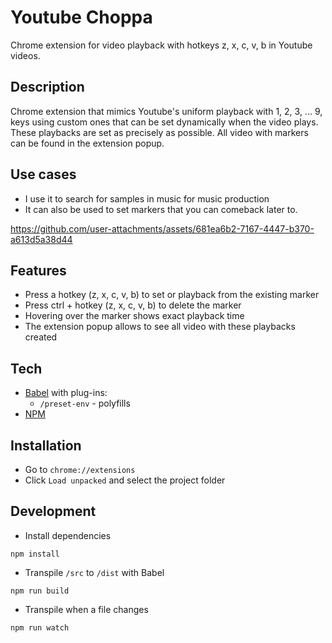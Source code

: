 # Youtube Choppa
Chrome extension for video playback with hotkeys z, x, c, v, b in Youtube videos.
## Description
Chrome extension that mimics Youtube's uniform playback with 1, 2, 3, ... 9, keys using custom ones that can be set dynamically when the video plays. These playbacks are set as precisely as possible. All video with markers can be found in the extension popup.
## Use cases
- I use it to search for samples in music for music production
- It can also be used to set markers that you can comeback later to.

https://github.com/user-attachments/assets/681ea6b2-7167-4447-b370-a613d5a38d44

## Features
- Press a hotkey (z, x, c, v, b) to set or playback from the existing marker
- Press ctrl + hotkey (z, x, c, v, b) to delete the marker
- Hovering over the marker shows exact playback time
- The extension popup allows to see all video with these playbacks created

## Tech
- [Babel](https://babeljs.io/) with plug-ins:
  - `/preset-env` - polyfills
- [NPM](https://www.npmjs.com/)

## Installation
- Go to `chrome://extensions`
- Click `Load unpacked` and select the project folder

## Development
- Install dependencies
```shell
npm install
```
- Transpile `/src` to `/dist` with Babel
```shell
npm run build
```
- Transpile when a file changes
```shell
npm run watch
```

